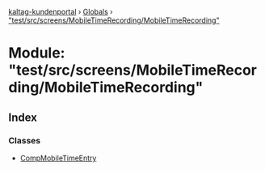 [kaltag-kundenportal](../README.md) › [Globals](../globals.md) › ["test/src/screens/MobileTimeRecording/MobileTimeRecording"](_test_src_screens_mobiletimerecording_mobiletimerecording_.md)

# Module: "test/src/screens/MobileTimeRecording/MobileTimeRecording"

## Index

### Classes

* [CompMobileTimeEntry](../classes/_test_src_screens_mobiletimerecording_mobiletimerecording_.compmobiletimeentry.md)
